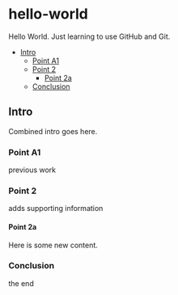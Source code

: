 # hello-world

Hello World.  Just learning to use GitHub and Git.

- [Intro](#intro)
  - [Point A1](#point-a1)
  - [Point 2](#point-2)
    - [Point 2a](#point-2a)
  - [Conclusion](#conclusion)

## Intro

Combined intro goes here.

### Point A1

previous work

### Point 2

adds supporting information

#### Point 2a

Here is some new content.

### Conclusion

the end
